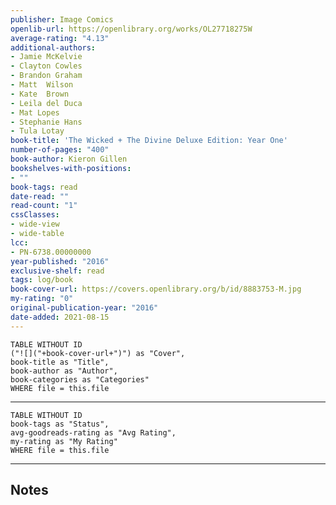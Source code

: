 ```yaml
---
publisher: Image Comics
openlib-url: https://openlibrary.org/works/OL27718275W
average-rating: "4.13"
additional-authors:
- Jamie McKelvie
- Clayton Cowles
- Brandon Graham
- Matt  Wilson
- Kate  Brown
- Leila del Duca
- Mat Lopes
- Stephanie Hans
- Tula Lotay
book-title: 'The Wicked + The Divine Deluxe Edition: Year One'
number-of-pages: "400"
book-author: Kieron Gillen
bookshelves-with-positions:
- ""
book-tags: read
date-read: ""
read-count: "1"
cssClasses:
- wide-view
- wide-table
lcc:
- PN-6738.00000000
year-published: "2016"
exclusive-shelf: read
tags: log/book
book-cover-url: https://covers.openlibrary.org/b/id/8883753-M.jpg
my-rating: "0"
original-publication-year: "2016"
date-added: 2021-08-15
---
```


```dataview
TABLE WITHOUT ID
("![]("+book-cover-url+")") as "Cover",
book-title as "Title",
book-author as "Author",
book-categories as "Categories"
WHERE file = this.file
```
---
```dataview
TABLE WITHOUT ID
book-tags as "Status",
avg-goodreads-rating as "Avg Rating",
my-rating as "My Rating"
WHERE file = this.file
```
---
## Notes


